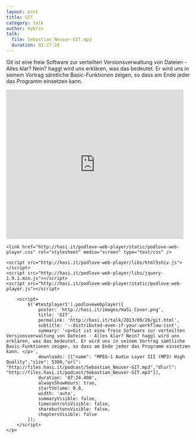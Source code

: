 ```yaml
---
layout: post
title: GIT
category: talk
author: Hybr1s
talk:
  file: Sebastian_Neuser-GIT.mp3
  duration: 01:27:24
---
```


Git ist eine freie Software zur verteilten Versionsverwaltung von Dateien - Alles klar? Nein? haggl wird uns erklären, was das bedeutet. Er wird uns in seinem Vortrag sämtliche Basic-Funktionen zeigen, so dass am Ende jeder das Programm einsetzen kann. 

<!-- break -->

<iframe src="http://www.slideshare.net/slideshow/embed_code/26850728" width="476" height="400" frameborder="0" marginwidth="0" marginheight="0" scrolling="no"></iframe>
<br>
<html>
<head>
<meta charset="utf-8" />

	<link href="http://hasi.it/podlove-web-player/static/podlove-web-player.css" rel="stylesheet" media="screen" type="text/css" />

	<script src="http://hasi.it/podlove-web-player/libs/html5shiv.js"></script>
	<script src="http://hasi.it/podlove-web-player/libs/jquery-1.9.1.min.js"></script>
	<script src="http://hasi.it/podlove-web-player/static/podlove-web-player.js"></script>
</head>

<body>
	<p>
		<audio id="testplayer1">
			<source src="http://files.hasi.it/podcast/Sebastian_Neuser-GIT.mp3" type="audio/mpeg"></source>
		</audio>

		<script>
			$('#testplayer1').podlovewebplayer({
				poster: 'http://hasi.it/images/HaSi_Cover.png',
				title: 'GIT',
				permalink: 'http://hasi.it/talk/2013/09/26/git.html',
				subtitle: '--distributed-even-if-your-workflow-isnt',
				summary: '<p>Git ist eine freie Software zur verteilten Versionsverwaltung von Dateien - Alles klar? Nein? haggl wird uns erklären, was das bedeutet. Er wird uns in seinem Vortrag sämtliche Basic-Funktionen zeigen, so dass am Ende jeder das Programm einsetzen kann. </p>',
				downloads: [{"name": "MPEG-1 Audio Layer III (MP3) High Quality","size": 5300,"url": "http://files.hasi.it/podcast/Sebastian_Neuser-GIT.mp3","dlurl": "http://files.hasi.it/podcast/Sebastian_Neuser-GIT.mp3"}],
				duration: '87:24.400',
				alwaysShowHours: true,
				startVolume: 0.8,
				width: 'auto',
				summaryVisible: false,
				timecontrolsVisible: false,
				sharebuttonsVisible: false,
				chaptersVisible: false
			});
		</script>
	</p>
</body>
</html>
<br />